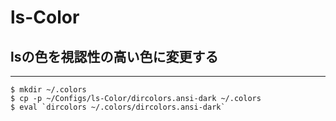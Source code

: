 # ls-Color

## lsの色を視認性の高い色に変更する
- - -

```
$ mkdir ~/.colors
$ cp -p ~/Configs/ls-Color/dircolors.ansi-dark ~/.colors
$ eval `dircolors ~/.colors/dircolors.ansi-dark`
```
